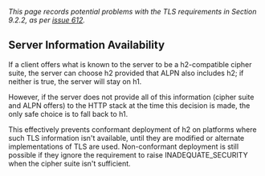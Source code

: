 _This page records potential problems with the TLS requirements in Section 9.2.2, as per [issue 612](https://github.com/http2/http2-spec/issues/612)._ 

## Server Information Availability

If a client offers what is known to the server to be a h2-compatible cipher suite, the server can choose h2 provided that ALPN also includes h2; if neither is true, the server will stay on h1.

However, if the server does not provide all of this information (cipher suite and ALPN offers) to the HTTP stack at the time this decision is made, the only safe choice is to fall back to h1.

This effectively prevents conformant deployment of h2 on platforms where such TLS information isn't available, until they are modified or alternate implementations of TLS are used. Non-conformant deployment is still possible if they ignore the requirement to raise INADEQUATE_SECURITY when the cipher suite isn't sufficient. 